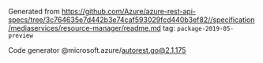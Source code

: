 Generated from https://github.com/Azure/azure-rest-api-specs/tree/3c764635e7d442b3e74caf593029fcd440b3ef82//specification/mediaservices/resource-manager/readme.md tag: `package-2019-05-preview`

Code generator @microsoft.azure/autorest.go@2.1.175


